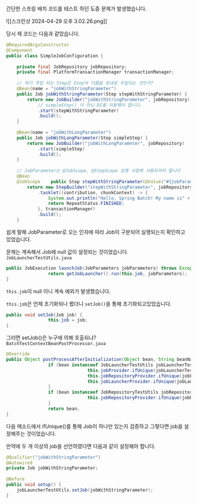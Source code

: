 간단한 스프링 배치 코드를 테스트 하던 도중 문제가 발생했습니다. 

![[스크린샷 2024-04-29 오후 3.02.26.png]]

당시 제 코드는 다음과 같았습니다.
```java
@RequiredArgsConstructor  
@Component  
public class SimpleJobConfiguration {  
  
    private final JobRepository jobRepository;  
    private final PlatformTransactionManager transactionManager;  
  
    // 여기 주입 되는 Step은 Step의 이름을 토대로 주입되는 것인가?  
    @Bean(name = "jobWithStringParameter")  
    public Job jobWithStringParameter(Step stepWithStringParameter) {  
        return new JobBuilder("jobWithStringParameter", jobRepository)  
            // simpleStep() 이 아닌 DI를 이용해야 합니다.  
            .start(stepWithStringParameter)  
            .build();  
    }  
  
    @Bean(name = "jobWithLongParameter")  
    public Job jobWithLongParameter(Step simpleStep) {  
        return new JobBuilder("jobWithLongParameter", jobRepository)  
            .start(simpleStep)  
            .build();  
    }  
  
    // JobParameter는 @JobScope, @StepScope 실행 시점에 사용되어야 합니다  
    @Bean  
    @JobScope    public Step stepWithStringParameter(@Value("#{jobParameters['name']}") String name) {  
        return new StepBuilder("stepWithStringParameter", jobRepository)  
            .tasklet((contribution, chunkContext) -> {  
                System.out.println("Hello, Spring Batch! My name is" + name);  
                return RepeatStatus.FINISHED;  
            }, transactionManager)  
            .build();  
    }
```

쉽게 말해 JobParameter로 오는 인자에 따라 Job이 구분되어 실행되는지 확인하고 있었습니다. 

문제는 계속해서 Job에 null 값이 설정되는 것이었습니다.
`JobLauncherTestUtils.java`
```java
public JobExecution launchJob(JobParameters jobParameters) throws Exception {  
                return getJobLauncher().run(this.job, jobParameters);  
}
```

`this.job`이 null 이니 계속 예외가 발생했습니다. 

`this.job`은 언제 초기화되나 봤더니 `setJob()`을 통해 초기화되고있었습니다.
```java
public void setJob(Job job) {  
                this.job = job;  
}
```

그러면 setJob()은 누구에 의해 호출되냐? 
`BatchTestContextBeanPostProcessor.java`
```java
@Override  
public Object postProcessAfterInitialization(Object bean, String beanName) throws BeansException {  
                if (bean instanceof JobLauncherTestUtils jobLauncherTestUtils) {  
                               this.jobProvider.ifUnique(jobLauncherTestUtils::setJob);  
                               this.jobRepositoryProvider.ifUnique(jobLauncherTestUtils::setJobRepository);  
                               this.jobLauncherProvider.ifUnique(jobLauncherTestUtils::setJobLauncher);  
                }  
                if (bean instanceof JobRepositoryTestUtils jobRepositoryTestUtils) {  
                               this.jobRepositoryProvider.ifUnique(jobRepositoryTestUtils::setJobRepository);  
                }  
                return bean;  
}
```

다음 메소드에서 ifUnique()를 통해 Job이 하나만 있는지 검증하고 그렇다면 job을 설정해주는 것이었습니다. 

만약에 두 개 이상의 job을 선언하였다면 다음과 같이 설정해야 합니다.
```java
@Qualifier("jobWithStringParameter")  
@Autowired  
private Job jobWithStringParameter;  
  
@Before  
public void setup() {  
    jobLauncherTestUtils.setJob(jobWithStringParameter);  
}
```